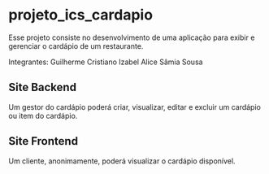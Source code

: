 # projeto_ics_cardapio
Esse projeto consiste no desenvolvimento de uma aplicação para exibir e gerenciar o cardápio de um restaurante. 

Integrantes:
Guilherme Cristiano
Izabel Alice
Sâmia Sousa

## Site Backend
Um gestor do cardápio poderá criar, visualizar, editar e excluir um cardápio ou item do cardápio.

## Site Frontend
Um cliente, anonimamente, poderá visualizar o cardápio disponível.
